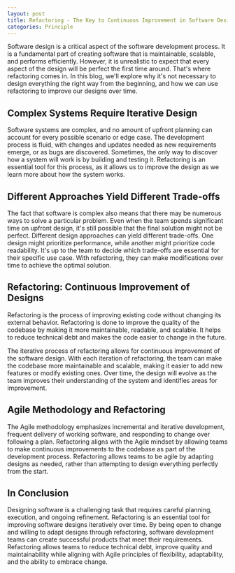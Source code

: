 ```yaml
---
layout: post
title: Refactoring - The Key to Continuous Improvement in Software Design
categories: Principle
---
```


Software design is a critical aspect of the software development process. It is a fundamental part of creating software that is maintainable, scalable, and performs efficiently. However, it is unrealistic to expect that every aspect of the design will be perfect the first time around. That's where refactoring comes in. In this blog, we'll explore why it's not necessary to design everything the right way from the beginning, and how we can use refactoring to improve our designs over time.

## Complex Systems Require Iterative Design

Software systems are complex, and no amount of upfront planning can account for every possible scenario or edge case. The development process is fluid, with changes and updates needed as new requirements emerge, or as bugs are discovered. Sometimes, the only way to discover how a system will work is by building and testing it. Refactoring is an essential tool for this process, as it allows us to improve the design as we learn more about how the system works.

## Different Approaches Yield Different Trade-offs

The fact that software is complex also means that there may be numerous ways to solve a particular problem. Even when the team spends significant time on upfront design, it's still possible that the final solution might not be perfect. Different design approaches can yield different trade-offs. One design might prioritize performance, while another might prioritize code readability. It's up to the team to decide which trade-offs are essential for their specific use case. With refactoring, they can make modifications over time to achieve the optimal solution.

## Refactoring: Continuous Improvement of Designs

Refactoring is the process of improving existing code without changing its external behavior. Refactoring is done to improve the quality of the codebase by making it more maintainable, readable, and scalable. It helps to reduce technical debt and makes the code easier to change in the future.

The iterative process of refactoring allows for continuous improvement of the software design. With each iteration of refactoring, the team can make the codebase more maintainable and scalable, making it easier to add new features or modify existing ones. Over time, the design will evolve as the team improves their understanding of the system and identifies areas for improvement.

## Agile Methodology and Refactoring

The Agile methodology emphasizes incremental and iterative development, frequent delivery of working software, and responding to change over following a plan. Refactoring aligns with the Agile mindset by allowing teams to make continuous improvements to the codebase as part of the development process. Refactoring allows teams to be agile by adapting designs as needed, rather than attempting to design everything perfectly from the start.

## In Conclusion

Designing software is a challenging task that requires careful planning, execution, and ongoing refinement. Refactoring is an essential tool for improving software designs iteratively over time. By being open to change and willing to adapt designs through refactoring, software development teams can create successful products that meet their requirements. Refactoring allows teams to reduce technical debt, improve quality and maintainability while aligning with Agile principles of flexibility, adaptability, and the ability to embrace change.

